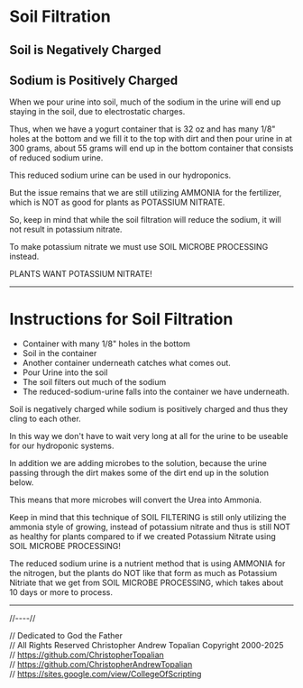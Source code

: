# Soil Filtration

## Soil is Negatively Charged
## Sodium is Positively Charged

When we pour urine into soil, much of the sodium in the urine will end up staying in the soil, due to electrostatic charges.

Thus, when we have a yogurt container that is 32 oz and has many 1/8" holes at the bottom and we fill it to the top with dirt and then pour urine in at 300 grams, about 55 grams will end up in the bottom container that consists of reduced sodium urine.  

This reduced sodium urine can be used in our hydroponics.  

But the issue remains that we are still utilizing AMMONIA for the fertilizer, which is NOT as good for plants as POTASSIUM NITRATE.  

So, keep in mind that while the soil filtration will reduce the sodium, it will not result in potassium nitrate.  

To make potassium nitrate we must use SOIL MICROBE PROCESSING instead.  

PLANTS WANT POTASSIUM NITRATE!

---

# Instructions for Soil Filtration  
* Container with many 1/8" holes in the bottom 
* Soil in the container
* Another container underneath catches what comes out.  
* Pour Urine into the soil
* The soil filters out much of the sodium
* The reduced-sodium-urine falls into the container we have underneath.  

Soil is negatively charged while sodium is positively charged and thus they cling to each other.  

In this way we don't have to wait very long at all for the urine to be useable for our hydroponic systems.

In addition we are adding microbes to the solution, because the urine passing through the dirt makes some of the dirt end up in the solution below.  

This means that more microbes will convert the Urea into Ammonia.  

Keep in mind that this technique of SOIL FILTERING is still only utilizing the ammonia style of growing, instead of potassium nitrate and thus is still NOT as healthy for plants compared to if we created Potassium Nitrate using SOIL MICROBE PROCESSING!  

The reduced sodium urine is a nutrient method that is using AMMONIA for the nitrogen, but the plants do NOT like that form as much as Potassium Nitriate that we get from SOIL MICROBE PROCESSING, which takes about 10 days or more to process.  

---

//----//

// Dedicated to God the Father  
// All Rights Reserved Christopher Andrew Topalian Copyright 2000-2025  
// https://github.com/ChristopherTopalian  
// https://github.com/ChristopherAndrewTopalian  
// https://sites.google.com/view/CollegeOfScripting  



